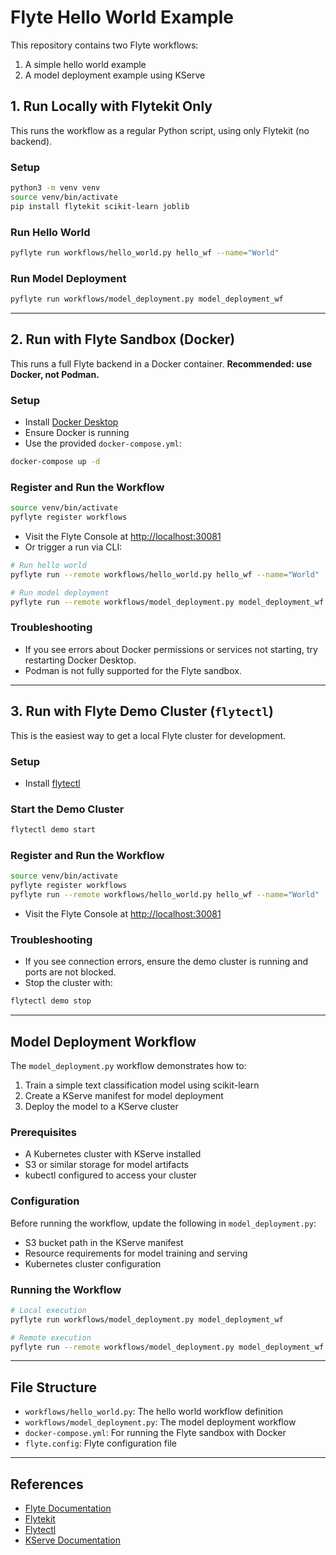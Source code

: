 # Flyte Hello World Example

This repository contains two Flyte workflows:
1. A simple hello world example
2. A model deployment example using KServe

## 1. Run Locally with Flytekit Only

This runs the workflow as a regular Python script, using only Flytekit (no backend).

### Setup
```bash
python3 -m venv venv
source venv/bin/activate
pip install flytekit scikit-learn joblib
```

### Run Hello World
```bash
pyflyte run workflows/hello_world.py hello_wf --name="World"
```

### Run Model Deployment
```bash
pyflyte run workflows/model_deployment.py model_deployment_wf
```

---

## 2. Run with Flyte Sandbox (Docker)

This runs a full Flyte backend in a Docker container. **Recommended: use Docker, not Podman.**

### Setup
- Install [Docker Desktop](https://www.docker.com/products/docker-desktop/)
- Ensure Docker is running
- Use the provided `docker-compose.yml`:

```bash
docker-compose up -d
```

### Register and Run the Workflow
```bash
source venv/bin/activate
pyflyte register workflows
```

- Visit the Flyte Console at [http://localhost:30081](http://localhost:30081)
- Or trigger a run via CLI:
```bash
# Run hello world
pyflyte run --remote workflows/hello_world.py hello_wf --name="World"

# Run model deployment
pyflyte run --remote workflows/model_deployment.py model_deployment_wf
```

### Troubleshooting
- If you see errors about Docker permissions or services not starting, try restarting Docker Desktop.
- Podman is not fully supported for the Flyte sandbox.

---

## 3. Run with Flyte Demo Cluster (`flytectl`)

This is the easiest way to get a local Flyte cluster for development.

### Setup
- Install [flytectl](https://docs.flyte.org/en/latest/getting_started/flytectl_install.html)

### Start the Demo Cluster
```bash
flytectl demo start
```

### Register and Run the Workflow
```bash
source venv/bin/activate
pyflyte register workflows
pyflyte run --remote workflows/hello_world.py hello_wf --name="World"
```

- Visit the Flyte Console at [http://localhost:30081](http://localhost:30081)

### Troubleshooting
- If you see connection errors, ensure the demo cluster is running and ports are not blocked.
- Stop the cluster with:
```bash
flytectl demo stop
```

---

## Model Deployment Workflow

The `model_deployment.py` workflow demonstrates how to:
1. Train a simple text classification model using scikit-learn
2. Create a KServe manifest for model deployment
3. Deploy the model to a KServe cluster

### Prerequisites
- A Kubernetes cluster with KServe installed
- S3 or similar storage for model artifacts
- kubectl configured to access your cluster

### Configuration
Before running the workflow, update the following in `model_deployment.py`:
- S3 bucket path in the KServe manifest
- Resource requirements for model training and serving
- Kubernetes cluster configuration

### Running the Workflow
```bash
# Local execution
pyflyte run workflows/model_deployment.py model_deployment_wf

# Remote execution
pyflyte run --remote workflows/model_deployment.py model_deployment_wf
```

---

## File Structure
- `workflows/hello_world.py`: The hello world workflow definition
- `workflows/model_deployment.py`: The model deployment workflow
- `docker-compose.yml`: For running the Flyte sandbox with Docker
- `flyte.config`: Flyte configuration file

---

## References
- [Flyte Documentation](https://docs.flyte.org/)
- [Flytekit](https://docs.flyte.org/projects/flytekit/en/latest/)
- [Flytectl](https://docs.flyte.org/projects/flytectl/en/latest/)
- [KServe Documentation](https://kserve.github.io/website/)
